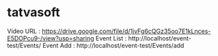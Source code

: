 # tatvasoft
Video URL : https://drive.google.com/file/d/1jvFg6cQGz35oo7E1kLnces-E5DOPcu9-/view?usp=sharing
Event List : http://localhost/event-test/Events/
Event Add : http://localhost/event-test/Events/add
